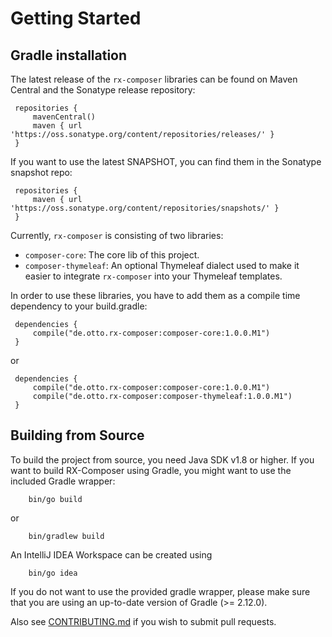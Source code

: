 # Getting Started

## Gradle installation

The latest release of the `rx-composer` libraries can be found on Maven Central and
the Sonatype release repository:

```
 repositories {
     mavenCentral()
     maven { url 'https://oss.sonatype.org/content/repositories/releases/' }
 }

```

If you want to use the latest SNAPSHOT, you can find them in the Sonatype snapshot repo:

```
 repositories {
     maven { url 'https://oss.sonatype.org/content/repositories/snapshots/' }
 }
```

Currently, `rx-composer` is consisting of two libraries:
* `composer-core`: The core lib of this project.
* `composer-thymeleaf`: An optional Thymeleaf dialect used to make it easier to integrate
 `rx-composer` into your Thymeleaf templates.

In order to use these libraries, you have to add them as a compile time dependency to
 your build.gradle:

```
 dependencies {
     compile("de.otto.rx-composer:composer-core:1.0.0.M1")
 }
```

or

```
 dependencies {
     compile("de.otto.rx-composer:composer-core:1.0.0.M1")
     compile("de.otto.rx-composer:composer-thymeleaf:1.0.0.M1")
 }
```


## Building from Source

To build the project from source, you need Java SDK v1.8 or higher.
If you want to build RX-Composer using Gradle, you might want to use the included Gradle wrapper:

```
    bin/go build
```
 or

```
    bin/gradlew build
```

 An IntelliJ IDEA Workspace can be created using

```
    bin/go idea
```

If you do not want to use the provided gradle wrapper, please make sure
that you are using an up-to-date version of Gradle (>= 2.12.0).

Also see [CONTRIBUTING.md](CONTRIBUTING.md) if you wish to submit pull requests.
